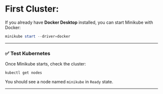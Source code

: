 

# First Cluster:

If you already have **Docker Desktop** installed, you can start Minikube with Docker:

```powershell
minikube start --driver=docker
```

---

### ✅ Test Kubernetes

Once Minikube starts, check the cluster:

```
kubectl get nodes
```

You should see a node named `minikube` in `Ready` state.

---

